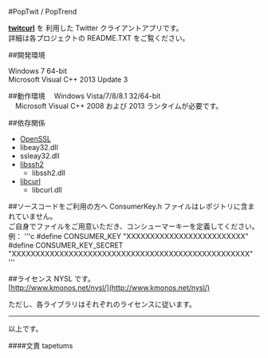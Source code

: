 #PopTwit / PopTrend

**[twitcurl](https://code.google.com/p/twitcurl/)** を 利用した Twitter クライアントアプリです。  
詳細は各プロジェクトの README.TXT をご覧ください。

##開発環境

Windows 7 64-bit  
Microsoft Visual C++ 2013 Update 3


##動作環境
　Windows Vista/7/8/8.1 32/64-bit  
　Microsoft Visual C++ 2008 および 2013 ランタイムが必要です。


##依存関係
- [OpenSSL](http://slproweb.com/products/Win32OpenSSL.html)
 - libeay32.dll
 - ssleay32.dll
- [libssh2](http://www.libssh2.org/download/)
  - libssh2.dll
- [libcurl](http://curl.haxx.se/download.html)
  - libcurl.dll


##ソースコードをご利用の方へ
ConsumerKey.h ファイルはレポジトリに含まれていません。  
ご自身でファイルをご用意いただき、コンシューマーキーを定義してください。  
例：
'''c
#define CONSUMER_KEY        "XXXXXXXXXXXXXXXXXXXXXXXXX"
#define CONSUMER_KEY_SECRET "XXXXXXXXXXXXXXXXXXXXXXXXXXXXXXXXXXXXXXXXXXXXXXXXXX"
'''


##ライセンス
NYSL です。  
[http://www.kmonos.net/nysl/](http://www.kmonos.net/nysl/)  

ただし、各ライブラリはそれぞれのライセンスに従います。

---

以上です。

####文責
tapetums
